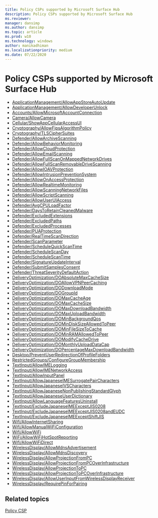 ```yaml
---
title: Policy CSPs supported by Microsoft Surface Hub
description: Policy CSPs supported by Microsoft Surface Hub
ms.reviewer: 
manager: dansimp
ms.author: dansimp
ms.topic: article
ms.prod: w10
ms.technology: windows
author: manikadhiman
ms.localizationpriority: medium
ms.date: 07/22/2020
---
```


# Policy CSPs supported by Microsoft Surface Hub


- [ApplicationManagement/AllowAppStoreAutoUpdate](https://docs.microsoft.com/windows/client-management/mdm/policy-csp-applicationmanagement#applicationmanagement-allowappstoreautoupdate)
- [ApplicationManagement/AllowDeveloperUnlock](mdm/policy-csp-applicationmanagement#applicationmanagement-allowdeveloperunlock)
- [Accounts/AllowMicrosoftAccountConnection](policy-csp-accounts#accounts-allowmicrosoftaccountconnection)
- [Camera/AllowCamera](policy-csp-camera.md#camera-allowcamera)
- [Cellular/ShowAppCellularAccessUI](policy-csp-cellular.md#cellular-showappcellularaccessui)
- [Cryptography/AllowFipsAlgorithmPolicy](policy-csp-cryptography.md#cryptography-allowfipsalgorithmpolicy)
- [Cryptography/TLSCipherSuites](policy-csp-cryptography.md#cryptography-tlsciphersuites)
- [Defender/AllowArchiveScanning](policy-csp-defender.md#defender-allowarchivescanning)
- [Defender/AllowBehaviorMonitoring](policy-csp-defender.md#defender-allowbehaviormonitoring)
- [Defender/AllowCloudProtection](policy-csp-defender.md#defender-allowcloudprotection)
- [Defender/AllowEmailScanning](policy-csp-defender.md#defender-allowemailscanning)
- [Defender/AllowFullScanOnMappedNetworkDrives](policy-csp-defender.md#defender-allowfullscanonmappednetworkdrives)
- [Defender/AllowFullScanRemovableDriveScanning](policy-csp-defender.md#defender-allowfullscanremovabledrivescanning)
- [Defender/AllowIOAVProtection](policy-csp-defender.md#defender-allowioavprotection)
- [Defender/AllowIntrusionPreventionSystem](policy-csp-defender.md#defender-allowintrusionpreventionsystem)
- [Defender/AllowOnAccessProtection](policy-csp-defender.md#defender-allowonaccessprotection)
- [Defender/AllowRealtimeMonitoring](policy-csp-defender.md#defender-allowrealtimemonitoring)
- [Defender/AllowScanningNetworkFiles](policy-csp-defender.md#defender-allowscanningnetworkfiles)
- [Defender/AllowScriptScanning](policy-csp-defender.md#defender-allowscriptscanning)
- [Defender/AllowUserUIAccess](policy-csp-defender.md#defender-allowuseruiaccess)
- [Defender/AvgCPULoadFactor](policy-csp-defender.md#defender-avgcpuloadfactor)
- [Defender/DaysToRetainCleanedMalware](policy-csp-defender.md#defender-daystoretaincleanedmalware)
- [Defender/ExcludedExtensions](policy-csp-defender.md#defender-excludedextensions)
- [Defender/ExcludedPaths](policy-csp-defender.md#defender-excludedpaths)
- [Defender/ExcludedProcesses](policy-csp-defender.md#defender-excludedprocesses)
- [Defender/PUAProtection](policy-csp-defender.md#defender-puaprotection)
- [Defender/RealTimeScanDirection](policy-csp-defender.md#defender-realtimescandirection)
- [Defender/ScanParameter](policy-csp-defender.md#defender-scanparameter)
- [Defender/ScheduleQuickScanTime](policy-csp-defender.md#defender-schedulequickscantime)
- [Defender/ScheduleScanDay](policy-csp-defender.md#defender-schedulescanday)
- [Defender/ScheduleScanTime](policy-csp-defender.md#defender-schedulescantime)
- [Defender/SignatureUpdateInterval](policy-csp-defender.md#defender-signatureupdateinterval)
- [Defender/SubmitSamplesConsent](policy-csp-defender.md#defender-submitsamplesconsent)
- [Defender/ThreatSeverityDefaultAction](policy-csp-defender.md#defender-threatseveritydefaultaction)
- [DeliveryOptimization/DOAbsoluteMaxCacheSize](policy-csp-deliveryoptimization.md#deliveryoptimization-doabsolutemaxcachesize)
- [DeliveryOptimization/DOAllowVPNPeerCaching](policy-csp-deliveryoptimization.md#deliveryoptimization-doallowvpnpeercaching)
- [DeliveryOptimization/DODownloadMode](policy-csp-deliveryoptimization.md#deliveryoptimization-dodownloadmode)
- [DeliveryOptimization/DOGroupId](policy-csp-deliveryoptimization.md#deliveryoptimization-dogroupid)
- [DeliveryOptimization/DOMaxCacheAge](policy-csp-deliveryoptimization.md#deliveryoptimization-domaxcacheage)
- [DeliveryOptimization/DOMaxCacheSize](policy-csp-deliveryoptimization.md#deliveryoptimization-domaxcachesize)
- [DeliveryOptimization/DOMaxDownloadBandwidth](policy-csp-deliveryoptimization.md#deliveryoptimization-domaxdownloadbandwidth)
- [DeliveryOptimization/DOMaxUploadBandwidth](policy-csp-deliveryoptimization.md#deliveryoptimization-domaxuploadbandwidth)
- [DeliveryOptimization/DOMinBackgroundQos](policy-csp-deliveryoptimization.md#deliveryoptimization-dominbackgroundqos)
- [DeliveryOptimization/DOMinDiskSizeAllowedToPeer](policy-csp-deliveryoptimization.md#deliveryoptimization-domindisksizeallowedtopeer)
- [DeliveryOptimization/DOMinFileSizeToCache](policy-csp-deliveryoptimization.md#deliveryoptimization-dominfilesizetocache)
- [DeliveryOptimization/DOMinRAMAllowedToPeer](policy-csp-deliveryoptimization.md#deliveryoptimization-dominramallowedtopeer)
- [DeliveryOptimization/DOModifyCacheDrive](policy-csp-deliveryoptimization.md#deliveryoptimization-domodifycachedrive)
- [DeliveryOptimization/DOMonthlyUploadDataCap](policy-csp-deliveryoptimization.md#deliveryoptimization-domonthlyuploaddatacap)
- [DeliveryOptimization/DOPercentageMaxDownloadBandwidth](policy-csp-deliveryoptimization.md#deliveryoptimization-dopercentagemaxdownloadbandwidth)
- [Desktop/PreventUserRedirectionOfProfileFolders](policy-csp-desktop.md#desktop-preventuserredirectionofprofilefolders)
- [RestrictedGroups/ConfigureGroupMembership](https://docs.microsoft.com/windows/client-management/mdm/policy-csp-restrictedgroups)
- [TextInput/AllowIMELogging](policy-csp-textinput.md#textinput-allowimelogging)
- [TextInput/AllowIMENetworkAccess](policy-csp-textinput.md#textinput-allowimenetworkaccess)
- [TextInput/AllowInputPanel](policy-csp-textinput.md#textinput-allowinputpanel)
- [TextInput/AllowJapaneseIMESurrogatePairCharacters](policy-csp-textinput.md#textinput-allowjapaneseimesurrogatepaircharacters)
- [TextInput/AllowJapaneseIVSCharacters](policy-csp-textinput.md#textinput-allowjapaneseivscharacters)
- [TextInput/AllowJapaneseNonPublishingStandardGlyph](policy-csp-textinput.md#textinput-allowjapanesenonpublishingstandardglyph)
- [TextInput/AllowJapaneseUserDictionary](policy-csp-textinput.md#textinput-allowjapaneseuserdictionary)
- [TextInput/AllowLanguageFeaturesUninstall](policy-csp-textinput.md#textinput-allowlanguagefeaturesuninstall)
- [TextInput/ExcludeJapaneseIMEExceptJIS0208](policy-csp-textinput.md#textinput-excludejapaneseimeexceptjis0208)
- [TextInput/ExcludeJapaneseIMEExceptJIS0208andEUDC](policy-csp-textinput.md#textinput-excludejapaneseimeexceptjis0208andeudc)
- [TextInput/ExcludeJapaneseIMEExceptShiftJIS](policy-csp-textinput.md#textinput-excludejapaneseimeexceptshiftjis)
- [Wifi/AllowInternetSharing](policy-csp-wifi#wifi-allowinternetsharing)
- [Wifi/AllowManualWiFiConfiguration](policy-csp-wifi#wifi-allowmanualwificonfiguration)
- [Wifi/AllowWiFi](https://docs.microsoft.com/windows/client-management/mdm/policy-csp-wifi#wifi-allowwifi)
- [WiFi/AllowWiFiHotSpotReporting](policy-csp-wifi.md#wifi-allowwifihotspotreporting)
- [Wifi/AllowWiFiDirect](policy-csp-wifi#wifi-allowwifidirect)
- [WirelessDisplay/AllowMdnsAdvertisement](
policy-csp-wirelessdisplay#wirelessdisplay-allowmdnsadvertisement)
- [WirelessDisplay/AllowMdnsDiscovery](
policy-csp-wirelessdisplay#wirelessdisplay-allowmdnsdiscovery)
- [WirelessDisplay/AllowProjectionFromPC](policy-csp-wirelessdisplay#wirelessdisplay-allowprojectionfrompc)
- [WirelessDisplay/AllowProjectionFromPCOverInfrastructure](policy-csp-wirelessdisplay#wirelessdisplay-allowprojectionfrompcoverinfrastructure)
- [WirelessDisplay/AllowProjectionToPC](policy-csp-wirelessdisplay#wirelessdisplay-allowprojectiontopc)
- [WirelessDisplay/AllowProjectionToPCOverInfrastructure](policy-csp-wirelessdisplay#wirelessdisplay-allowprojectiontopcoverinfrastructure)
- [WirelessDisplay/AllowUserInputFromWirelessDisplayReceiver](
policy-csp-wirelessdisplay#wirelessdisplay-allowuserinputfromwirelessdisplayreceiver)
- [WirelessDisplay/RequirePinForPairing](
policy-csp-wirelessdisplay#wirelessdisplay-requirepinforpairing)


## Related topics

[Policy CSP](policy-configuration-service-provider.md)
